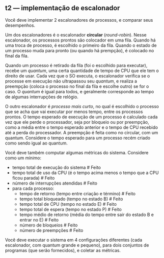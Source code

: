 ## t2 — implementação de escalonador

Você deve implementar 2 escalonadores de processos, e comparar seus desempenhos.

Um dos escalonadores é o escalonador **circular** (_round-robin_).
Nesse escalonador, os processos prontos são colocador em uma fila.
Quando há uma troca de processo, é escolhido o primeiro da fila.
Quando o estado de um processo muda para pronto (ou quando há prempção), é colocado no final da fila.

Quando um processo é retirado da fila (foi o escolhido para executar), recebe um _quantum_, uma certa quantidade de tempo de CPU que ele tem o direito de usar. Cada vez que o SO executa, o escalonador verifica se o processe em execução não ultrapassou seu _quantum_, e realiza a preempção (coloca o processo no final da fila e escolhe outro) se for o caso.
O _quantum_ é igual para todos, e geralmente corresponde ao tempo de algumas interrupções de relógio.

O outro escalonador é _processo mais curto_, no qual é escolhido o processo que se acha que vai executar por menos tempo, entre os processos prontos. O tempo esperado de execução de um processo é calculado cada vez que ele perde o processador, seja por bloqueio ou por preempção, como a média entre o tempo esperado anterior e o tempo de CPU recebido até a perda do processador. A preempção é feita como no circular, com um quantum. Considere o tempo esperado para um processo recém criado como sendo igual ao quantum.

Você deve também computar algumas métricas do sistema. Considere como um mínimo:

- tempo total de execução do sistema # Feito
- tempo total de uso da CPU (é o tempo acima menos o tempo que a CPU ficou parada) # Feito
- número de interrupções atendidas # Feito
- para cada processo:
  - tempo de retorno (tempo entre criação e término) # Feito
  - tempo total bloqueado (tempo no estado B) # Feito
  - tempo total de CPU (tempo no estado E) # Feito
  - tempo total de espera (tempo no estado P) # Feito
  - tempo médio de retorno (média do tempo entre sair do estado B e entrar no E) # Feito
  - número de bloqueios # Feito
  - número de preempções # Feito

Você deve executar o sistema em 4 configurações diferentes (cada escalonador, com quantum grande e pequeno), para dois conjuntos de programas (que serão fornecidos), e coletar as métricas.
